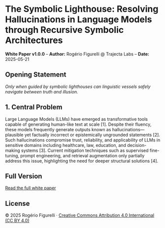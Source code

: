 # The Symbolic Lighthouse: Resolving Hallucinations in Language Models through Recursive Symbolic Architectures

**White Paper v1.0.0** – **Author:** Rogério Figurelli @ Trajecta Labs – **Date:** 2025-05-21

## Opening Statement

*Only when guided by symbolic lighthouses can linguistic vessels safely navigate between truth and illusion.*

## 1. Central Problem

Large Language Models (LLMs) have emerged as transformative tools capable of generating human-like text at scale \[1]. Despite their fluency, these models frequently generate outputs known as hallucinations—plausible yet factually incorrect or epistemically ungrounded statements \[2]. Such hallucinations compromise trust, reliability, and applicability of LLMs in sensitive domains including healthcare, law, education, and decision-making systems \[3]. Current mitigation techniques such as supervised fine-tuning, prompt engineering, and retrieval augmentation only partially address this issue, highlighting the need for deeper structural solutions \[4].

## Full Version

[Read the full white paper](https://github.com/rfigurelli/The-Symbolic-Lighthouse/blob/main/The_Symbolic_Lighthouse_White_Paper_v1_0.md)

## License

© 2025 Rogério Figurelli · [Creative Commons Attribution 4.0 International (CC BY 4.0)](https://creativecommons.org/licenses/by/4.0/)
